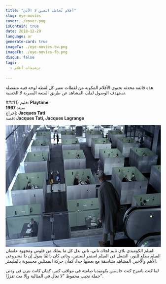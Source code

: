 ```yaml
---
title: "أفلام تُخاطب العين لا الأذن"
slug: eye-movies
cover: ./cover.png
isContain: true
date: 2018-12-29
language: ar
generate-card: true
imageTw: ./eye-movies-tw.png
imageFb: ./eye-movies-fb.png
disqus: false
tags:
  - ترشيحات أفلام

---
```

هذه قائمة محدثة تحتوي الأفلام المكونة من لقطات تعتبر كل لقطة لوحة فنية منفصلة تستهدف الوصول لقلب المشاهد عن طريق المتعة البصرية لا الحسية.
<!-- end -->

###(1)
فليم: **Playtime**<br>
سنة: **1967** <br>
إخراج: **Jacques Tati**<br>
قصة: **Jacques Tati, Jacques Lagrange**<br>

![Playtime](./playtime.png)<br/>
الفيلم الكوميدي بلاي تايم لجاك تاتي، تاتي بذل كل ما يملك من فلوس ومجهود علشان الفيلم يطلع للنور، الشغل في الفيلم استمر لسنتين، وتاتي كان دائمًا يقول إن دا مشروعي الأهم والأخير.
المشاهد متناسقة مع بعضها جدا، كمان حركة الممثلين محسوبة بالمليمتر.

لما كنت باتفرج كنت حاسس بكوميديا صامتة في مواقف كتير، كمان كانت بترن في ودني جملة نجيب محفوظ "لا تغالِ في المثالية وإلا مت تقززًا".
